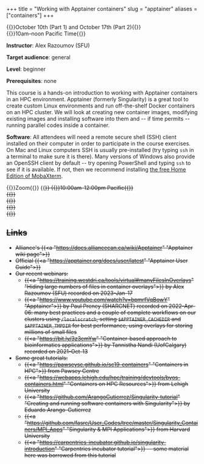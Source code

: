 +++
title = "Working with Apptainer containers"
slug = "apptainer"
aliases = ["containers"]
+++

{{<cor>}}October 10th (Part 1) and October 17th (Part 2){{</cor>}}\
{{<cgr>}}10am–noon Pacific Time{{</cgr>}}

**Instructor**: Alex Razoumov (SFU)

**Target audience**: general

**Level**: beginner

**Prerequisites**: none
<!-- [Introduction to Compute Canada cloud](../cloud_cloud) course -->

This course is a hands-on introduction to working with Apptainer containers in an HPC environment. Apptainer
(formerly Singularity) is a great tool to create custom Linux environments and run off-the-shelf Docker
containers on an HPC cluster. We will look at creating new container images, modifying existing images and
installing software into them and -- if time permits -- running parallel codes inside a container.

<!-- We will be running Docker inside virtual machines (VMs) in Compute Canada cloud, so you must be familiar -->
<!-- with setting up a blank Ubuntu server in a cloud VM before attending this course. -->

**Software**: All attendees will need a remote secure shell (SSH) client installed on their computer in order
to participate in the course exercises. On Mac and Linux computers SSH is usually pre-installed (try typing
`ssh` in a terminal to make sure it is there). Many versions of Windows also provide an OpenSSH client by
default -- try opening PowerShell and typing `ssh` to see if it is available. If not, then we recommend
installing [the free Home Edition of MobaXterm](https://mobaxterm.mobatek.net/download.html).

<!-- {{< toc >}} -->

{{<cor>}}Zoom{{</cor>}} {{<s>}} {{<cgr>}}10:00am-12:00pm Pacific{{</cgr>}} \
{{<linktitle url="../apptainer1/01-intro" text="What is Apptainer / Singularity ">}} \
{{<linktitle url="../apptainer1/02-build" text="Creating and running container images">}} \
{{<linktitle url="../apptainer1/03-run" text="More on running containers">}} \
{{<linktitle url="../apptainer1/04-advanced" text="Advanced Apptainer usage">}}

## Links

- Alliance's {{<a "https://docs.alliancecan.ca/wiki/Apptainer" "Apptainer wiki page">}}
- Official {{<a "https://apptainer.org/docs/user/latest" "Apptainer User Guide">}}
- Our recent webinars:
  - {{<a "https://training.westdri.ca/tools/virtual#manyFilesInOverlays" "Hiding large numbers of files in container overlays">}} by Alex Razoumov (SFU) recorded on 2023-Jan-17
  - {{<a "https://www.youtube.com/watch?v=bpmrfVqBowY" "Apptainer">}} by Paul Preney (SHARCNET) recorded on
    2022-Apr-06: many best practices and a couple of complete workflows on our clusters using `/localscratch`,
    setting `$APPTAINER_CACHEDIR` and `$APPTAINER_TMPDIR` for best performance, using overlays for storing
    millions of small files
  - {{<a "https://bit.ly/3z3emYw" "Container-based approach to bioinformatics applications">}} by Tannistha
    Nandi (UofCalgary) recorded on 2021-Oct-13
- Some great tutorials:
  - {{<a "https://pawseysc.github.io/sc19-containers" "Containers in HPC">}} from Pawsey Centre
  - {{<a "https://webapps.lehigh.edu/hpc/training/devtools/byos-containers.html" "Containers on HPC Resources">}} from Lehigh University
  - {{<a "https://github.com/ArangoGutierrez/Singularity-tutorial" "Creating and running software containers with Singularity">}}
	by Eduardo Arango-Gutierrez
  - {{<a "https://github.com/fasrc/User_Codes/tree/master/Singularity_Containers/MPI_Apps" "Singularity & MPI Applications">}}
	from Harvard University
  - {{<a "https://carpentries-incubator.github.io/singularity-introduction" "Carpentries incubator tutorial">}}
    -- some material here was borrowed from this tutorial
